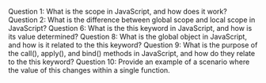 Question 1: What is the scope in JavaScript, and how does it work?
Question 2: What is the difference between global scope and local scope in JavaScript?
Question 6: What is the this keyword in JavaScript, and how is its value determined?
Question 8: What is the global object in JavaScript, and how is it related to the this keyword?
Question 9: What is the purpose of the call(), apply(), and bind() methods in JavaScript, and how do they relate to the this keyword?
Question 10: Provide an example of a scenario where the value of this changes within a single function.
